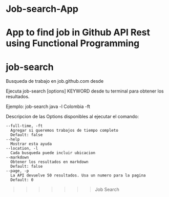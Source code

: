
# Job-search-App
App to find job in Github API Rest using Functional Programming
=======
# job-search
Busqueda de trabajo en job.github.com desde


Ejecuta job-search [options] KEYWORD desde tu terminal para obtener los resultados.

Ejemplo:
job-search java -l Colombia -ft


Descripcion de las Options disponibles al ejecutar el comando:

    --full-time, -ft
      Agregar si queremos trabajos de tiempo completo
      Default: false
    --help
      Mostrar esta ayuda
    --location, -l
      Cada busqueda puede incluir ubicacion
    --markdown
      Obtener los resultados en markdown
      Default: false
    --page, -p
      La API devuelve 50 resultados. Usa un numero para la pagina
      Default: 0



>>>>>>> Job Search
